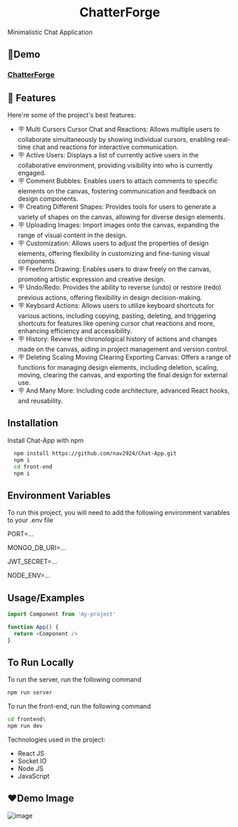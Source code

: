 <h1 align="center" id="title">ChatterForge</h1>

<p id="description">Minimalistic Chat Application</p>

<h2>🔗Demo</h2> 
<h3><a href="https://chatterforge.onrender.com/">ChatterForge</a></h3>
  
<h2>🧐 Features</h2>

Here're some of the project's best features:

* 🪧 Multi Cursors Cursor Chat and Reactions: Allows multiple users to collaborate simultaneously by showing individual cursors, enabling real-time chat and reactions for interactive communication.
* 🪧 Active Users: Displays a list of currently active users in the collaborative environment, providing visibility into who is currently engaged.
* 🪧 Comment Bubbles: Enables users to attach comments to specific elements on the canvas, fostering communication and feedback on design components.
* 🪧 Creating Different Shapes: Provides tools for users to generate a variety of shapes on the canvas, allowing for diverse design elements.
* 🪧 Uploading Images: Import images onto the canvas, expanding the range of visual content in the design.
* 🪧 Customization: Allows users to adjust the properties of design elements, offering flexibility in customizing and fine-tuning visual components.
* 🪧 Freeform Drawing: Enables users to draw freely on the canvas, promoting artistic expression and creative design.
* 🪧 Undo/Redo: Provides the ability to reverse (undo) or restore (redo) previous actions, offering flexibility in design decision-making.
* 🪧 Keyboard Actions: Allows users to utilize keyboard shortcuts for various actions, including copying, pasting, deleting, and triggering shortcuts for features like opening cursor chat reactions and more, enhancing efficiency and accessibility.
* 🪧 History: Review the chronological history of actions and changes made on the canvas, aiding in project management and version control.
* 🪧 Deleting Scaling Moving Clearing Exporting Canvas: Offers a range of functions for managing design elements, including deletion, scaling, moving, clearing the canvas, and exporting the final design for external use.
* 🪧 And Many More: Including code architecture, advanced React hooks, and reusability.

## Installation

Install Chat-App with npm

```bash
  npm install https://github.com/nav2924/Chat-App.git
  npm i
  cd front-end
  npm i 
```
    
## Environment Variables

To run this project, you will need to add the following environment variables to your .env file

PORT=...

MONGO_DB_URI=...

JWT_SECRET=...

NODE_ENV=...


## Usage/Examples

```javascript
import Component from 'my-project'

function App() {
  return <Component />
}
```


## To Run Locally

To run the server, run the following command

```bash
npm run server
```

To run the front-end, run the following command

```bash
cd frontend\
npm run dev
```


Technologies used in the project:




*   React JS
*   Socket IO
*   Node JS
*   JavaScript


<h2>❤️Demo Image</h2>

![image](https://github.com/user-attachments/assets/25845d58-14c9-4333-affb-08f390947178)

